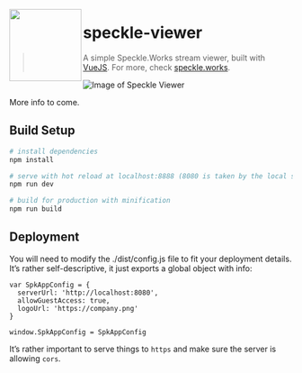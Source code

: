 <a href="url"><img src="https://speckle.works/img/logos/2xlogo-white.png" align="left" height="128" ></a>
# speckle-viewer

> A simple Speckle.Works stream viewer, built with [VueJS](https://vuejs.org/). For more, check [speckle.works](https://speckle.works/doc/onlineviewer/).

![Image of Speckle Viewer](https://speckle.works/img/onlineviewer/headerimg4c.png)

More info to come.

## Build Setup

``` bash
# install dependencies
npm install

# serve with hot reload at localhost:8888 (8080 is taken by the local speckle server instance 💯)
npm run dev

# build for production with minification
npm run build
```
## Deployment

You will need to modify the ./dist/config.js file to fit your deployment details. It’s rather self-descriptive, it just exports a global object with info:

```
var SpkAppConfig = {
  serverUrl: 'http://localhost:8080',
  allowGuestAccess: true,
  logoUrl: 'https://company.png'
}

window.SpkAppConfig = SpkAppConfig
```
It’s rather important to serve things to ```https``` and make sure the server is allowing ```cors```.

